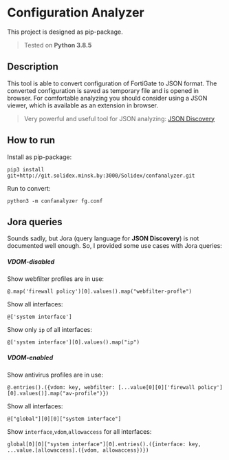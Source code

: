 # Configuration Analyzer

This project is designed as pip-package.
> Tested on **Python 3.8.5**

## Description

This tool is able to convert configuration of FortiGate to JSON format. The converted configuration is saved as temporary file and is opened in browser.
For comfortable analyzing you should consider using a JSON viewer, which is available as an extension in browser.

> Very powerful and useful tool for JSON analyzing: [JSON Discovery](https://github.com/discoveryjs/browser-extension-json-discovery)

## How to run
Install as pip-package:

`pip3 install git+http://git.solidex.minsk.by:3000/Solidex/confanalyzer.git`

Run to convert:

`python3 -m confanalyzer fg.conf`

## Jora queries

Sounds sadly, but Jora (query language for **JSON Discovery**) is not documented well enough. So, I provided some use cases with Jora queries:

##### VDOM-disabled

Show webfilter profiles are in use: 

`@.map('firewall policy')[0].values().map("webfilter-profle")`

Show all interfaces:

`@['system interface']`

Show only `ip` of all interfaces:

`@['system interface'][0].values().map("ip")`

##### VDOM-enabled

Show antivirus profiles are in use: 

`@.entries().({vdom: key, webfilter: [...value[0][0]['firewall policy'][0].values()].map("av-profile")})`

Show all interfaces:

`@["global"][0][0]["system interface"]`

Show `interface`,`vdom`,`allowaccess` for all interfaces: 

`global[0][0]["system interface"][0].entries().({interface: key, ...value.[allowaccess].({vdom, allowaccess})})`
